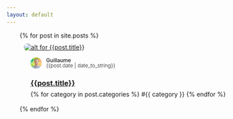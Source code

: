 ```yaml
---
layout: default
---
```


<div style="padding-left: 30px; padding-right: 30px; max-width: 1280px; margin: auto">
  <div style="display: flex; flex-wrap: wrap;">
  {% for post in site.posts %}
    <div style="flex: 0 0 auto;" class="responsive">
      <div style="margin:10px">
        <div>
          <a href="{{ site.baseurl }}{{post.url}}"><img alt="alt for {{post.title}}"
              src="{{post.thumbnail}}" 
              style="aspect-ratio: 16 / 9; width: 100%; object-fit: cover; border-radius:0.45rem">
          </a>
        </div>
        <div style="padding:15px">
          <div class="card-meta">
            <div class="card-authors">
              <div style="display:flex; align-items:center">
                <div style="margin-right:10px;">
                  <img src="/assets/img/guillaume-lancrenon-small.jpg" alt="Jodi Harmon"
                  width='26px' heigh='26px' style='border-radius:50%; display:flex;'>
                </div>
                <div style="flex-direction:column">
                  <div style="font-size:12px; font-weight: 500; line-height:1">Guillaume</div>
                  <div style="font-size:12px; font-weight: 300; line-height:1">{{post.date | date_to_string}}</div>
                </div>
              </div>
            </div>
          </div>
          <div class="card-title">
            <h3>
              <a href="{{ site.baseurl }}{{post.url}}">{{post.title}}</a>
            </h3>
          </div>
          <div style="line-height:0">
          {% for category in post.categories  %} 
            <span class="tag"> #{{ category }} </span> 
          {% endfor %}
          </div>
        </div>
      </div>
    </div>
    {% endfor %}
  </div>
</div>
